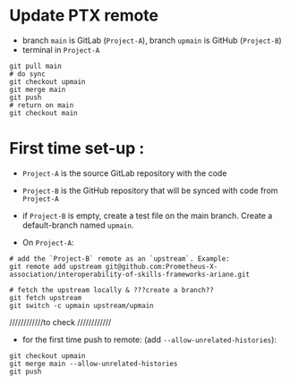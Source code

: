 # Update PTX remote 
* branch `main` is GitLab (`Project-A`), branch `upmain` is GitHub (`Project-B`)
* terminal in `Project-A` 
```
git pull main 
# do sync 
git checkout upmain
git merge main 
git push 
# return on main
git checkout main 
```

# First time set-up :

* `Project-A` is the source GitLab repository with the code
* `Project-B` is the GitHub repository that will be synced with code from `Project-A`

* if `Project-B` is empty, create a test file on the main branch. Create a default-branch named `upmain`. 

* On `Project-A`: 
```
# add the `Project-B` remote as an `upstream`. Example:
git remote add upstream git@github.com:Prometheus-X-association/interoperability-of-skills-frameworks-ariane.git

# fetch the upstream locally & ???create a branch??
git fetch upstream
git switch -c upmain upstream/upmain
```

////////////to check ////////////

* for the first time push to remote: (add `--allow-unrelated-histories`): 
```
git checkout upmain
git merge main --allow-unrelated-histories
git push
```
